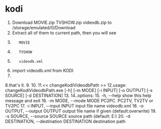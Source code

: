 # kodi

1. Download MOVIE.zip TVSHOW.zip videodb.zip to /storage/emulated/0/Download
2. Extract all of them to current path, then you will see
3.        MOVIE
4.        TVSHOW
5.        videodb.xml
6. import videodb.xml from KODI
7.
8.that's it.
9.
10.
11.<< changeKodiVideodbPath >>
12.usage: changeKodiVideodbPath.exe [-h] [-m MODE] [-i INPUT] [-o OUTPUT] [-s SOURCE] [-d DESTINATION]
13.
14..options:
15.  -h, --help                                    show this help message and exit
16. -m MODE, --mode MODE                          PC2PC. PC2TV, TV2TV or TV2PC
17.   -i INPUT, --input INPUT                     input file name videodb.xml 
18. -o OUTPUT, --output OUTPUT                    output file name if given (default:overwrite)
19. -s SOURCE, --source SOURCE                    source path (default: E:\)
20. -d DESTINATION, --destination DESTINATION     destination path


